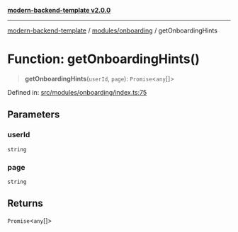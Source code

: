 [**modern-backend-template v2.0.0**](../../../README.md)

***

[modern-backend-template](../../../modules.md) / [modules/onboarding](../README.md) / getOnboardingHints

# Function: getOnboardingHints()

> **getOnboardingHints**(`userId`, `page`): `Promise`\<`any`[]\>

Defined in: [src/modules/onboarding/index.ts:75](https://github.com/maemreyo/saas-4cus-nodejs/blob/1a77de11cd6eaefe66c31c7f5de281673fc25ce5/src/modules/onboarding/index.ts#L75)

## Parameters

### userId

`string`

### page

`string`

## Returns

`Promise`\<`any`[]\>
